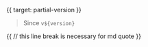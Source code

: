 {{ target: partial-version }}

> Since `v${version}`

{{ // this line break is necessary for md quote }}
